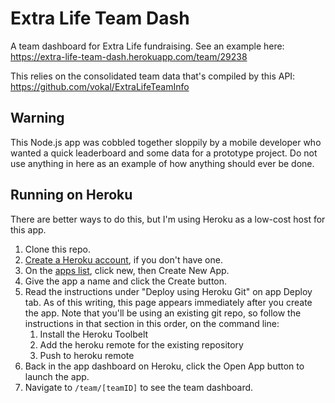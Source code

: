 # Extra Life Team Dash
A team dashboard for Extra Life fundraising. See an example here: https://extra-life-team-dash.herokuapp.com/team/29238

This relies on the consolidated team data that's compiled by this API: https://github.com/vokal/ExtraLifeTeamInfo

## Warning
This Node.js app was cobbled together sloppily by a mobile developer who wanted a quick leaderboard and some data for a prototype project. Do not use anything in here as an example of how anything should ever be done.

## Running on Heroku
There are better ways to do this, but I'm using Heroku as a low-cost host for this app.

1. Clone this repo.
2. [Create a Heroku account](https://signup.heroku.com), if you don't have one.
3. On the [apps list](https://dashboard.heroku.com/apps), click new, then Create New App.
4. Give the app a name and click the Create button.
5. Read the instructions under "Deploy using Heroku Git" on app Deploy tab. As of this writing, this page appears immediately after you create the app. Note that you'll be using an existing git repo, so follow the instructions in that section in this order, on the command line:
	1. Install the Heroku Toolbelt
	2. Add the heroku remote for the existing repository
	3. Push to heroku remote
6. Back in the app dashboard on Heroku, click the Open App button to launch the app.
7. Navigate to `/team/[teamID]` to see the team dashboard.

